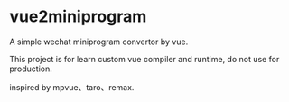 # vue2miniprogram

A simple wechat miniprogram convertor by vue.

This project is for learn custom vue compiler and runtime, do not use for production.

inspired by mpvue、taro、remax.


